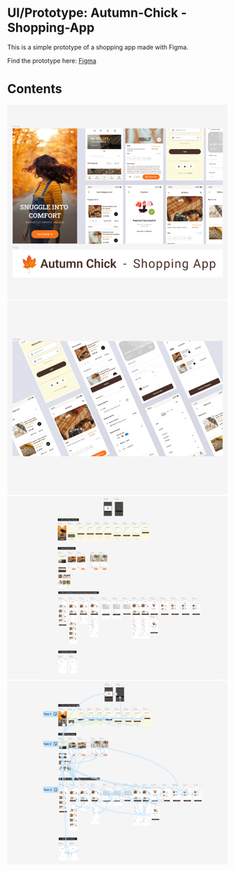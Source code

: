# UI/Prototype: Autumn-Chick -Shopping-App
This is a simple prototype of a shopping app made with Figma.

Find the prototype here: [Figma](https://www.figma.com/proto/pi7lBTXrbKWaAbbgNLF8Rw/Autumn-Chick---Prototype?type=design&node-id=1-754&t=zo52pKhQZx3de15S-1&scaling=scale-down&page-id=1%3A2&starting-point-node-id=1%3A754&mode=design)

# Contents

![UI/Prototype: Autumn-Chick -Shopping-App](https://github.com/filosoho/UI-Prototype-Autumn-Chick---Shopping-App-/blob/0ed919ec1d9025e7be2b9096ec37c87a38c76909/1.png) 
![UI/Prototype: Autumn-Chick -Shopping-App](https://github.com/filosoho/UI-Prototype-Autumn-Chick---Shopping-App-/blob/0ed919ec1d9025e7be2b9096ec37c87a38c76909/2.png) 
![UI/Prototype: Autumn-Chick -Shopping-App](https://github.com/filosoho/UI-Prototype-Autumn-Chick---Shopping-App-/blob/0ed919ec1d9025e7be2b9096ec37c87a38c76909/3.png) 
![UI/Prototype: Autumn-Chick -Shopping-App](https://github.com/filosoho/UI-Prototype-Autumn-Chick---Shopping-App-/blob/0ed919ec1d9025e7be2b9096ec37c87a38c76909/4.png) 
